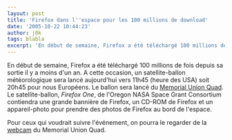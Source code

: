 ```yaml
---
layout: post
title: 'Firefox dans l''espace pour les 100 millions de download'
date: '2005-10-22 10:44:23'
author: j0k
tags: blabla
excerpt: 'En début de semaine, Firefox a été téléchargé 100 millions de fois depuis sa sortie il y a moins d''un an.   A cette occasion, un satellite-ballon météorologique sera lancé aujourd''hui vers 11h45 (heure des USA) soit 20h45 pour nous Européens. Le ballon sera lancé du [Memorial Union      ...'
---
```


En début de semaine, Firefox a été téléchargé 100 millions de fois depuis sa sortie il y a moins d'un an.   A cette occasion, un satellite-ballon météorologique sera lancé aujourd'hui vers 11h45 (heure des USA) soit 20h45 pour nous Européens. Le ballon sera lancé du [Memorial Union Quad](http://local.google.com/maps?q=44.565714,-123.278779&amp;spn=0.006085,0.016145&amp;t=h). Le satellite-ballon, *Firefox One*, de l'Oregon NASA Space Grant Consortium contiendra une grande bannière de Firefox, un CD-ROM de Firefox et un appareil-photo pour prendre des photos de Firefox au bord de l'espace.

Pour ceux qui voudrait suivre l'événement, on pourra le regarder de la [webcam](http://webcam.oregonstate.edu/) du Memorial Union Quad.
